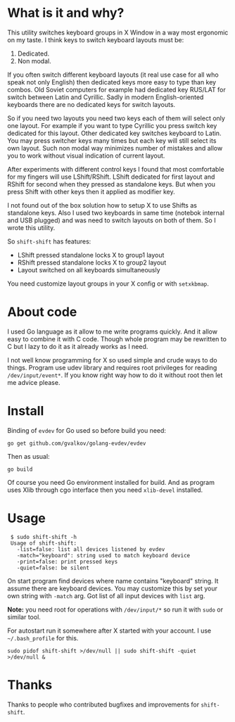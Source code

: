 What is it and why?
===================

This utility switches keyboard groups in X Window in a way most
ergonomic on my taste. I think keys to switch keyboard layouts must be:

1. Dedicated.
2. Non modal.

If you often switch different keyboard layouts (it real use case
for all who speak not only English) then dedicated keys more easy
to type than key combos.  Old Soviet computers for example had
dedicated key RUS/LAT for switch between Latin and Cyrillic. Sadly
in modern English-oriented keyboards there are no dedicated keys
for switch layouts.

So if you need two layouts you need two keys each of them will select
only one layout. For example if you want to type Cyrillic you press switch
key dedicated for this layout. Other dedicated key switches keyboard to Latin.
You may press switcher keys many times but each key will still select its own
layout. Such non modal way minimizes number of mistakes and allow you to work
without visual indication of current layout.

After experiments with different control keys I found that most
comfortable for my fingers will use LShift/RShift. LShift dedicated
for first layout and RShift for second when they pressed as standalone
keys. But when you press Shift with other keys then it applied as
modifier key.

I not found out of the box solution how to setup X to use Shifts as
standalone keys. Also I used two keyboards in same time (notebok internal and USB plugged) 
and was need to switch layouts on both of them. So I wrote this utility.

So `shift-shift` has features:

* LShift pressed standalone locks X to group1 layout
* RShift pressed standalone locks X to group2 layout
* Layout switched on all keyboards simultaneously

You need customize layout groups in your X config or with `setxkbmap`.

About code
==========

I used Go language as it allow to me write programs quickly. And it allow
easy to combine it with C code. Though whole program may be rewritten to C
but I lazy to do it as it already works as I need.

I not well know programming for X so used simple and crude ways to do things.
Program use udev library and requires root privileges for reading `/dev/input/event*`.
If you know right way how to do it without root then let me advice please.

Install
=======

Binding of `evdev` for Go used so before build you need:

    go get github.com/gvalkov/golang-evdev/evdev

Then as usual:

    go build

Of course you need Go environment installed for build. 
And as program uses Xlib through cgo interface then you need `xlib-devel`
installed.

Usage
=====

     $ sudo shift-shift -h
     Usage of shift-shift:
       -list=false: list all devices listened by evdev
       -match="keyboard": string used to match keyboard device
       -print=false: print pressed keys
       -quiet=false: be silent

On start program find devices where name contains "keyboard" string. It assume there
are keyboard devices. You may customize this by set your own string with `-match` arg.
Got list of all input devices with `list` arg.

**Note:** you need root for operations with `/dev/input/*` so run it with `sudo` or similar tool.

For autostart run it somewhere after X started with your account. I use `~/.bash_profile` for
this.

    sudo pidof shift-shift >/dev/null || sudo shift-shift -quiet >/dev/null &

Thanks
======

Thanks to people who contributed bugfixes and improvements for `shift-shift`.
